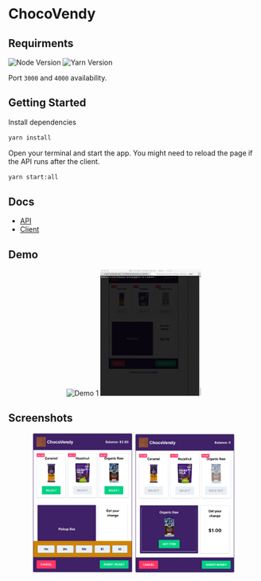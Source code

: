 # ChocoVendy

## Requirments

![Node Version](https://img.shields.io/badge/Node-%3D%3E%20v14.17.0-blue)
![Yarn Version](https://img.shields.io/badge/Yarn-%3D%3E%20v1.22.10-blue)

Port `3000` and `4000` availability.

## Getting Started

Install dependencies

```bash
yarn install
```

Open your terminal and start the app. You might need to reload the page if the API runs after the client.

```bash
yarn start:all
```

## Docs

- [API](packages/api/README.md)
- [Client](packages/api/README.md)

## Demo

<p align="center">
    <img src="./demo/demo-1.gif" alt="Demo 1" width="40%" />
    <img src="./demo/demo-2.gif" alt="Demo 2" width="40%" />
</p>

## Screenshots

<p align="center">
    <img src="./packages/vending-machine/public/screenshot-1.png" alt="Screenshot 1" width="40%" />
    <img src="./packages/vending-machine/public/screenshot-2.png" alt="Screenshot 2" width="40%" />
</p>
